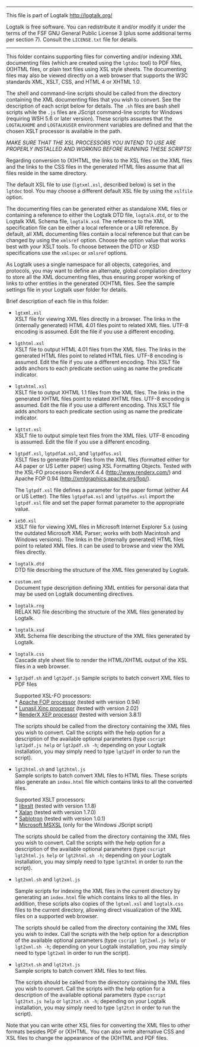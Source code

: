 ________________________________________________________________________

This file is part of Logtalk <http://logtalk.org/>  

Logtalk is free software. You can redistribute it and/or modify it under
the terms of the FSF GNU General Public License 3  (plus some additional
terms per section 7).        Consult the `LICENSE.txt` file for details.
________________________________________________________________________


This folder contains supporting files for converting and/or indexing XML 
documenting files (which are created using the `lgtdoc` tool) to PDF
files, (X)HTML files, or plain text files using XSL style sheets. The
documenting files may also be viewed directly on a web browser that
supports the W3C standards XML, XSLT, CSS, and HTML 4 or XHTML 1.0.

The shell and command-line scripts should be called from the directory 
containing the XML documenting files that you wish to convert. See the 
description of each script below for details. The `.sh` files are bash
shell scripts while the `.js` files are JScript command-line scripts for
Windows (requiring WSH 5.6 or later version). These scripts assumes that
the `LOGTALKHOME` and `LOGTALKUSER` environment variables are defined and
that the chosen XSLT processor is available in the path.

*MAKE SURE THAT THE XSL PROCESSORS YOU INTEND TO USE ARE PROPERLY INSTALLED 
AND WORKING BEFORE RUNNING THESE SCRIPTS!*

Regarding conversion to (X)HTML, the links to the XSL files on the XML 
files and the links to the CSS files in the generated HTML files assume 
that all files reside in the same directory.

The default XSL file to use (`lgtxml.xsl`, described below) is set in the
`lgtdoc` tool. You may choose a different default XSL file by using the
`xslfile` option.

The documenting files can be generated either as standalone XML files or
containing a reference to either the Logtalk DTD file, `logtalk.dtd`, or
to the Logtalk XML Schema file, `logtalk.xsd`. The reference to the XML
specification file can be either a local reference or a URI reference.
By default, all XML documenting files contain a local reference but that
can be changed by using the `xmlsref` option. Choose the option value
that works best with your XSLT tools. To choose between the DTD or XSD
specifications use the `xmlspec` or `xmlsref` options.

As Logtalk uses a single namespace for all objects, categories, and protocols,
you may want to define an alternate, global compilation directory to store all 
the XML documenting files, thus ensuring proper working of links to other 
entities in the generated (X)HTML files. See the sample settings file in your
Logtalk user folder for details.


Brief description of each file in this folder:


- `lgtxml.xsl`  
	XSLT file for viewing XML files directly in a browser. The links 
	in the (internally generated) HTML 4.01 files point to related XML 
	files. UTF-8 encoding is assumed. Edit the file if you use a different 
	encoding.

- `lgthtml.xsl`  
	XSLT file to output HTML 4.01 files from the XML files. The links in 
	the generated HTML files point to related HTML files. UTF-8 encoding
	is assumed. Edit the file if you use a different encoding. This XSLT
	file adds anchors to each predicate section using as name the predicate
	indicator.

- `lgtxhtml.xsl`  
	XSLT file to output XHTML 1.1 files from the XML files. The links in 
	the generated XHTML files point to related XHTML files. UTF-8 encoding
	is assumed. Edit the file if you use a different encoding. This XSLT
	file adds anchors to each predicate section using as name the predicate
	indicator.

- `lgttxt.xsl`  
	XSLT file to output simple text files from the XML files. UTF-8 encoding 
	is assumed. Edit the file if you use a different encoding.

- `lgtpdf.xsl`, `lgtpdfa4.xsl`, and `lgtpdfus.xsl`  
	XSLT files to generate PDF files from the XML files (formatted either 
	for A4 paper or US Letter paper) using XSL Formatting Objects. Tested 
	with the XSL-FO processors RenderX 4.4 (<http://www.renderx.com/>) and 
	Apache FOP 0.94 (<http://xmlgraphics.apache.org/fop/>).

	The `lgtpdf.xsl` file defines a parameter for the paper format (either 
	A4 or US Letter). The files `lgtpdfa4.xsl` and `lgtpdfus.xsl` import the
	`lgtpdf.xsl` file and set the paper format parameter to the appropriate 
	value.

- `ie50.xsl`  
	XSLT file for viewing XML files in Microsoft Internet Explorer 5.x 
	(using the outdated Microsoft XML Parser; works with both Macintosh 
	and Windows versions). The links in the (internally generated) HTML 
	files point to related XML files. It can be used to browse and view 
	the XML files directly.

- `logtalk.dtd`  
	DTD file describing the structure of the XML files generated by 
	Logtalk.

- `custom.ent`  
	Document type description defining XML entities for personal data 
	that may be used on Logtalk documenting directives.

- `logtalk.rng`  
	RELAX NG file describing the structure of the XML files generated 
	by Logtalk.

- `logtalk.xsd`  
	XML Schema file describing the structure of the XML files generated 
	by Logtalk.

- `logtalk.css`  
	Cascade style sheet file to render the HTML/XHTML output of the XSL 
	files in a web browser.


- `lgt2pdf.sh` and `lgt2pdf.js` 
	Sample scripts to batch convert XML files to PDF files

	Supported XSL-FO processors:  
		* [Apache FOP processor](http://xmlgraphics.apache.org/fop/) (tested with version 0.94)  
		* [Lunasil Xinc processor](http://www.lunasil.com/index.html) (tested with version 2.02)  
		* [RenderX XEP processor](http://www.renderx.com/) (tested with version 3.8.1)  

	The scripts should be called from the directory containing the XML 
	files you wish to convert. Call the scripts with the help option for 
	a description of the available optional parameters (type `cscript 
	lgt2pdf.js help` or `lgt2pdf.sh -h`; depending on your Logtalk 
	installation, you may simply need to type `lgt2pdf` in order to run 
	the script).

- `lgt2html.sh` and `lgt2html.js`  
	Sample scripts to batch convert XML files to HTML files. These 
	scripts also generate an `index.html` file which contains links 
	to all the converted files.

	Supported XSLT processors:  
		* [libxslt](http://xmlsoft.org/XSLT/) (tested with version 1.1.8)  
		* [Xalan](http://xml.apache.org/xalan-c/index.html) (tested with version 1.7.0)  
		* [Sablotron](http://www.gingerall.com/charlie/ga/xml/p_sab.xml) (tested with version 1.0.1)  
		* [Microsoft MSXSL](http://msdn.microsoft.com/XML/XMLDownloads/default.aspx) (only for the Windows JScript script)

	The scripts should be called from the directory containing the XML files 
	you wish to convert. Call the scripts with the help option for a description 
	of the available optional parameters (type `cscript lgt2html.js help` or 
	`lgt2html.sh -h`; depending on your Logtalk installation, you may simply 
	need to type `lgt2html` in order to run the script).


- `lgt2xml.sh` and `lgt2xml.js`  

	Sample scripts for indexing the XML files in the current directory 
	by generating an `index.html` file which contains links to all the 
	files. In addition, these scripts also copies of the `lgtxml.xsl` 
	and `logtalk.css` files to the current directory, allowing direct 
	visualization of the XML files on a supported web browser.

	The scripts should be called from the directory containing the XML files 
	you wish to index. Call the scripts with the help option for a description 
	of the available optional parameters (type `cscript lgt2xml.js help` or 
	`lgt2xml.sh -h`; depending on your Logtalk installation, you may simply 
	need to type `lgt2xml` in order to run the script).

- `lgt2txt.sh` and `lgt2txt.js`  
	Sample scripts to batch convert XML files to text files.

	The scripts should be called from the directory containing the XML files 
	you wish to convert. Call the scripts with the help option for a description 
	of the available optional parameters (type `cscript lgt2txt.js help` or 
	`lgt2txt.sh -h`; depending on your Logtalk installation, you may simply 
	need to type `lgt2txt` in order to run the script).


Note that you can write other XSL files for converting the XML files to 
other formats besides PDF or (X)HTML. You can also write alternative CSS 
and XSL files to change the appearance of the (X)HTML and PDF files.
